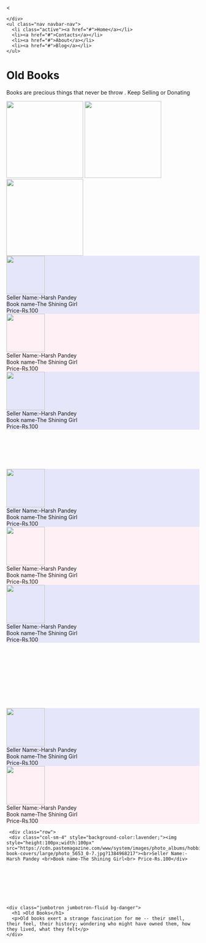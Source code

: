 <<!DOCTYPE html>
<html>
  <head>
    <meta charset="utf-8">
    <meta name="viewport" content="width=device-width, initial-scale=1">
    <meta http-equiv="x-ua-compatible" content="ie=edge">
    <title></title>
    <link rel="stylesheet" href="https://maxcdn.bootstrapcdn.com/bootstrap/3.4.0/css/bootstrap.min.css">
      <script src="https://ajax.googleapis.com/ajax/libs/jquery/3.3.1/jquery.min.js"></script>
      <script src="https://maxcdn.bootstrapcdn.com/bootstrap/3.4.0/js/bootstrap.min.js"></script>
    <link rel="stylesheet" href="https://maxcdn.bootstrapcdn.com/bootstrap/4.0.0-alpha.2/css/bootstrap.min.css" integrity="sha384-y3tfxAZXuh4HwSYylfB+J125MxIs6mR5FOHamPBG064zB+AFeWH94NdvaCBm8qnd" crossorigin="anonymous">
    <script src="https://ajax.googleapis.com/ajax/libs/jquery/2.1.4/jquery.min.js"></script>
    <script src="https://maxcdn.bootstrapcdn.com/bootstrap/4.0.0-alpha.2/js/bootstrap.min.js" integrity="sha384-vZ2WRJMwsjRMW/8U7i6PWi6AlO1L79snBrmgiDpgIWJ82z8eA5lenwvxbMV1PAh7" crossorigin="anonymous"></script>

  </head>




  <body>
    <nav  class="navbar navbar-inverse">
  <div class="container-fluid">
    <div class="navbar-header">

    </div>
    <ul class="nav navbar-nav">
      <li class="active"><a href="#">Home</a></li>
      <li><a href="#">Contacts</a></li>
      <li><a href="#">About</a></li>
      <li><a href="#">Blog</a></li>
    </ul>
  </div>
</nav>

<div class="jumbotron jumbotron-fluid bg-info">
  <h1 >Old Books</h1>
  <p>Books are precious things that never be throw . Keep Selling or Donating</p>
  <img style="height:200px;width:200px;" src="http://img.picturequotes.com/2/816/815252/im-still-old-fashioned-i-love-dusty-old-books-and-libraries-quote-1.jpg">
    <img style="height:200px;width:200px;" src="https://www.rd.com/wp-content/uploads/2017/02/08-Quotes-from-Books-Every-Woman-Should-Read-at-Least-Once-1024x683.jpg">
      <img style="height:200px;width:200px;" src="https://sinsandsparkles.files.wordpress.com/2016/09/book.jpg">
</div>
<div class="row">
   <div class="col-sm-4" style="background-color:lavender;"><img style="height:100px;width:100px;"src="http://laurenbeukes.bookslive.co.za/files/2013/01/Shining-Girls-UK-cover-not-final-low-res.jpg"><br>Seller Name:-Harsh Pandey <br>Book name-The Shining Girl<br> Price-Rs.100</div>
   <div class="col-sm-4" style="background-color:lavenderblush;"><img style="height:100px;width:100px "src="https://static1.squarespace.com/static/56018d17e4b0f36b5cadab82/t/59839a669f745676d8a6692a/1501796972089/frontpage-redemption1.png"><br>Seller Name:-Harsh Pandey <br>Book name-The Shining Girl<br> Price-Rs.100</div>
   <div class="row">
   <div class="col-sm-4" style="background-color:lavender;"><img style="height:100px;width:100px" src="https://i.harperapps.com/covers/9780008278649/y648.jpg"><br>Seller Name:-Harsh Pandey <br>Book name-The Shining Girl<br> Price-Rs.100</div>

 </div>
 </div>
 <br>
 <br>
 <br>
 <br>
<br>

 <br>
 <div class="row">
    <div class="col-sm-4" style="background-color:lavender;"><img style="height:100px;width:100px;"src="https://s2982.pcdn.co/wp-content/uploads/2014/08/HP_pb_new_6.jpg"><br>Seller Name:-Harsh Pandey <br>Book name-The Shining Girl<br> Price-Rs.100</div>
    <div class="col-sm-4" style="background-color:lavenderblush;"><img style="height:100px;width:100px "src="https://s2982.pcdn.co/wp-content/uploads/2014/08/HP_pb_new_6.jpg"><br>Seller Name:-Harsh Pandey <br>Book name-The Shining Girl<br> Price-Rs.100</div>
    <div class="row">
    <div class="col-sm-4" style="background-color:lavender;"><img style="height:100px;width:100px" src="https://s2982.pcdn.co/wp-content/uploads/2014/08/HP_pb_new_6.jpg"><br>Seller Name:-Harsh Pandey <br>Book name-The Shining Girl<br> Price-Rs.100</div>
    <br>
    <br>
    <br>
    <br>
    <br>
  </div>
  </div>
  <br>
  <br>
  <br>
  <br>
 <br>
  <div class="row">
     <div class="col-sm-4" style="background-color:lavender;"><img style="height:100px;width:100px;"src="https://cdn.pastemagazine.com/www/system/images/photo_albums/hobbit-book-covers/large/photo_5653_0-7.jpg?1384968217"><br>Seller Name:-Harsh Pandey <br>Book name-The Shining Girl<br> Price-Rs.100</div>
     <div class="col-sm-4" style="background-color:lavenderblush;"><img style="height:100px;width:100px "src="https://cdn.pastemagazine.com/www/system/images/photo_albums/hobbit-book-covers/large/photo_5653_0-7.jpg?1384968217"><br>Seller Name:-Harsh Pandey <br>Book name-The Shining Girl<br> Price-Rs.100</div>

     <div class="row">
     <div class="col-sm-4" style="background-color:lavender;"><img style="height:100px;width:100px" src="https://cdn.pastemagazine.com/www/system/images/photo_albums/hobbit-book-covers/large/photo_5653_0-7.jpg?1384968217"><br>Seller Name:-Harsh Pandey <br>Book name-The Shining Girl<br> Price-Rs.100</div>

   </div>
   </div>


   <br>
   <br>
   <br>
   <br>
   <br>




    <div class="jumbotron jumbotron-fluid bg-danger">
      <h1 >Old Books</h1>
      <p>Old books exert a strange fascination for me -- their smell, their feel, their history; wondering who might have owned them, how they lived, what they felt</p>
    </div>

  </body>
</html>
